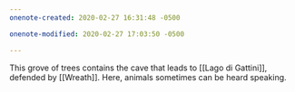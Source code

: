 ```yaml
---
onenote-created: 2020-02-27 16:31:48 -0500

onenote-modified: 2020-02-27 17:03:50 -0500

---
```


This grove of trees contains the cave that leads to [[Lago di Gattini]], defended by [[Wreath]]. Here, animals sometimes can be heard speaking.
